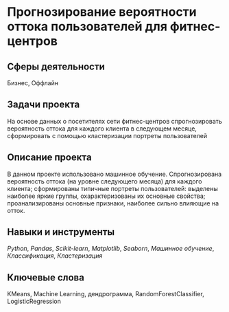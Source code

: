 # Прогнозирование вероятности оттока пользователей для фитнес-центров

## Сферы деятельности

Бизнес, Оффлайн

## Задачи проекта

На основе данных о посетителях сети фитнес-центров спрогнозировать вероятность оттока для каждого клиента в следующем месяце, сформировать с помощью кластеризации портреты пользователей

## Описание проекта

В данном проекте использовано машинное обучение. Спрогнозирована вероятность
оттока (на уровне следующего месяца) для каждого клиента; сформированы типичные
портреты пользователей: выделены наиболее яркие группы, охарактеризованы их
основные свойства; проанализированы основные признаки, наиболее сильно влияющие
на отток.


## Навыки и инструменты

*Python*, *Pandas*, *Scikit-learn*, *Matplotlib*, *Seaborn*, *Машинное обучение*, *Классификация*, *Кластеризация*

## Ключевые слова

KMeans, Machine Learning, дендрограмма, RandomForestClassifier,
LogisticRegression